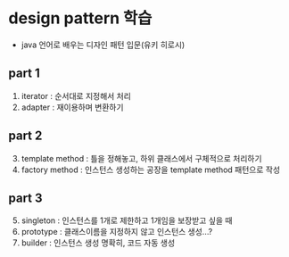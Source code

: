 # design pattern 학습
- java 언어로 배우는 디자인 패턴 입문(유키 히로시)

## part 1
1. iterator : 순서대로 지정해서 처리
2. adapter : 재이용하며 변환하기

## part 2
3. template method : 틀을 정해놓고, 하위 클래스에서 구체적으로 처리하기
4. factory method : 인스턴스 생성하는 공장을 template method 패턴으로 작성

## part 3
5. singleton : 인스턴스를 1개로 제한하고 1개임을 보장받고 싶을 때
6. prototype : 클래스이름을 지정하지 않고 인스턴스 생성...?
7. builder : 인스턴스 생성 명확히, 코드 자동 생성